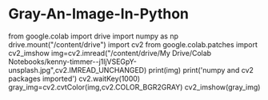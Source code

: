 # Gray-An-Image-In-Python

from google.colab import drive
import numpy as np
drive.mount("/content/drive")
import cv2
from google.colab.patches import cv2_imshow
img=cv2.imread("/content/drive/My Drive/Colab Notebooks/kenny-timmer--j1ljVSEGpY-unsplash.jpg",cv2.IMREAD_UNCHANGED)
print(img)
print('numpy and cv2 packages imported')
cv2.waitKey(1000)
gray_img=cv2.cvtColor(img,cv2.COLOR_BGR2GRAY)
cv2_imshow(gray_img)
